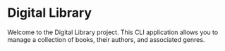 # Digital Library

Welcome to the Digital Library project. This CLI application allows you to manage a collection of books, their authors, and associated genres.
